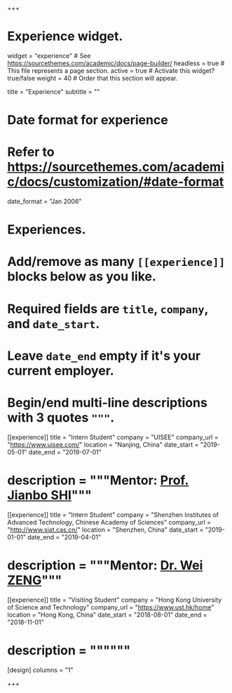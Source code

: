+++
# Experience widget.
widget = "experience"  # See https://sourcethemes.com/academic/docs/page-builder/
headless = true  # This file represents a page section.
active = true  # Activate this widget? true/false
weight = 40  # Order that this section will appear.

title = "Experience"
subtitle = ""

# Date format for experience
#   Refer to https://sourcethemes.com/academic/docs/customization/#date-format
date_format = "Jan 2006"

# Experiences.
#   Add/remove as many `[[experience]]` blocks below as you like.
#   Required fields are `title`, `company`, and `date_start`.
#   Leave `date_end` empty if it's your current employer.
#   Begin/end multi-line descriptions with 3 quotes `"""`.
[[experience]]
  title = "Intern Student"
  company = "UISEE"
  company_url = "https://www.uisee.com/"
  location = "Nanjing, China"
  date_start = "2019-05-01"
  date_end = "2019-07-01"
  # description = """Mentor: [Prof. Jianbo SHI](https://www.cis.upenn.edu/~jshi/)"""

[[experience]]
  title = "Intern Student"
  company = "Shenzhen Institutes of Advanced Technology, Chinese Academy of Sciences"
  company_url = "http://www.siat.cas.cn/"
  location = "Shenzhen, China"
  date_start = "2019-01-01"
  date_end = "2019-04-01"
  # description = """Mentor: [Dr. Wei ZENG](https://zeng-wei.com/)"""

  [[experience]]
  title = "Visiting Student"
  company = "Hong Kong University of Science and Technology"
  company_url = "https://www.ust.hk/home"
  location = "Hong Kong, China"
  date_start = "2018-08-01"
  date_end = "2018-11-01"
  # description = """"""

  [design]
 columns = "1"

+++
